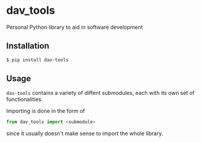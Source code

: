 # dav_tools
Personal Python library to aid in software development

## Installation
```bash
$ pip install dav-tools
```

## Usage
`dav-tools` contains a variety of diffent submodules, each with its own set of functionalities.

Importing is done in the form of
```python
from dav_tools import <submodule>
```
since it usually doesn't make sense to import the whole library.
